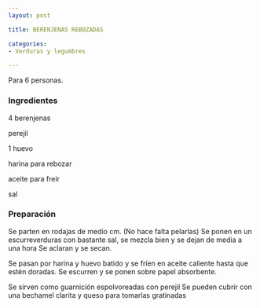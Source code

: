 ```yaml
---
layout: post

title: BERENJENAS REBOZADAS

categories:
- Verduras y legumbres

---
```

Para 6 personas.

<h3>Ingredientes</h3>

4 berenjenas

perejil

1 huevo

harina para rebozar

aceite para freir

sal

<h3>Preparación</h3>

Se parten en rodajas de medio cm. (No hace falta pelarlas) Se ponen en un escurreverduras con bastante sal, se mezcla bien y se dejan de media a una hora Se aclaran y se secan.

Se pasan por harina y huevo batido y se fríen en aceite caliente hasta que estén doradas. Se escurren y se ponen sobre papel absorbente.

Se sirven como guarnición espolvoreadas con perejil Se pueden cubrir con una bechamel clarita y queso para tomarlas gratinadas